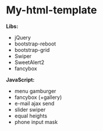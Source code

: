 # My-html-template


<b>Libs:</b>
<ul>
    <li>jQuery</li>
    <li>bootstrap-reboot</li>
    <li>bootstrap-grid</li>
    <li>Swiper</li>
    <li>SweetAlert2</li>
    <li>fancybox</li>
 </ul>

<b>JavaScript:</b>
<ul>
    <li>menu gamburger</li>
    <li>fancybox (+gallery)</li>
    <li>e-mail ajax send</li>
    <li>slider swiper</li>
    <li>equal heights</li>
    <li>phone input mask</li>
<!--     <li></li> -->
</ul>
